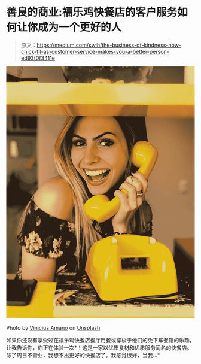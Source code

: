 # 善良的商业:福乐鸡快餐店的客户服务如何让你成为一个更好的人

> 原文：<https://medium.com/swlh/the-business-of-kindness-how-chick-fil-as-customer-service-makes-you-a-better-person-ed93f0f3411e>

![](img/162c98aa9abcd2356a70d8841f379084.png)

Photo by [Vinicius Amano](https://unsplash.com/@viniciusamano?utm_source=medium&utm_medium=referral) on [Unsplash](https://unsplash.com?utm_source=medium&utm_medium=referral)

如果你还没有享受过在福乐鸡快餐店餐厅用餐或穿梭于他们的免下车餐馆的乐趣，让我告诉你，你正在体验一次*！这是一家以优质食材和优质服务闻名的快餐店。除了周日不营业，我想不出更好的快餐店了。我感觉很好，当我…*